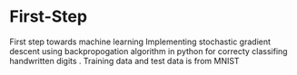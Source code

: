 # First-Step
First step towards machine learning
Implementing stochastic gradient descent using backpropogation algorithm in python for correcty classifing handwritten digits .
Training data and test data is from MNIST
